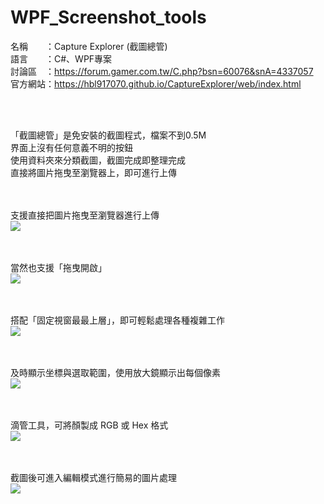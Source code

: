 # WPF_Screenshot_tools

名稱　　：Capture Explorer (截圖總管) <br>
語言　　：C#、WPF專案<br>
討論區　：https://forum.gamer.com.tw/C.php?bsn=60076&snA=4337057<br>
官方網站：https://hbl917070.github.io/CaptureExplorer/web/index.html

<br><br>

「截圖總管」是免安裝的截圖程式，檔案不到0.5M <br>
界面上沒有任何意義不明的按鈕<br>
使用資料夾來分類截圖，截圖完成即整理完成<br>
直接將圖片拖曳至瀏覽器上，即可進行上傳<br>
<br><br>

支援直接把圖片拖曳至瀏覽器進行上傳<br>
<img src="https://i.imgur.com/nsINxwI.gif">
<br><br><br>

當然也支援「拖曳開啟」<br>
<img src="https://i.imgur.com/GJB3B7E.gif">
<br><br><br>

搭配「固定視窗最最上層」，即可輕鬆處理各種複雜工作<br>
<img src="https://i.imgur.com/AB2OSj1.gif">
<br><br><br>

及時顯示坐標與選取範圍，使用放大鏡顯示出每個像素<br>
<img src="https://hbl917070.github.io/CaptureExplorer/web/imgs/2.png">
<br><br><br>

滴管工具，可將顏製成 RGB 或 Hex 格式<br>
<img src="https://hbl917070.github.io/CaptureExplorer/web/imgs/4.png">
<br><br><br>

截圖後可進入編輯模式進行簡易的圖片處理<br>
<img src="https://hbl917070.github.io/CaptureExplorer/web/imgs/3.png">
<br><br><br>
